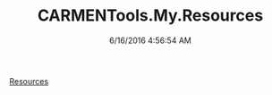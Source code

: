 ﻿---
title: CARMENTools.My.Resources
date: 6/16/2016 4:56:54 AM
---

[Resources](T-CARMENTools.My.Resources.Resources.html)
